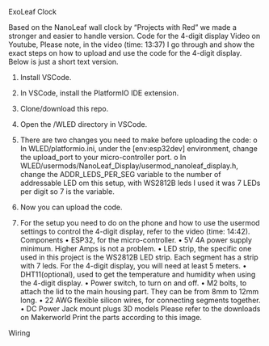 ExoLeaf Clock
 
Based on the NanoLeaf wall clock by “Projects with Red” we made a stronger and easier to handle version.
Code for the 4-digit display
Video on Youtube,
Please note, in the video (time: 13:37) I go through and show the exact steps on how to upload and use the code for the 4-digit display. Below is just a short text version.
1.	Install VSCode.
2.	In VSCode, install the PlatformIO IDE extension.
3.	Clone/download this repo.
4.	Open the /WLED directory in VSCode.
5.	There are two changes you need to make before uploading the code: 
o	In WLED/platformio.ini, under the [env:esp32dev] environment, change the upload_port to your micro-controller port.
o	In WLED/usermods/NanoLeaf_Display/usermod_nanoleaf_display.h, change the ADDR_LEDS_PER_SEG variable to the number of addressable LED om this setup, with WS2812B leds I used it was 7 LEDs per digit so 
7 is the variable.
 
6.	Now you can upload the code.
7.	For the setup you need to do on the phone and how to use the usermod settings to control the 4-digit display, refer to the video (time: 14:42).
Components
•	ESP32, for the micro-controller.
•	5V 4A power supply minimum. Higher Amps is not a problem.
•	LED strip, the specific one used in this project is the WS2812B LED strip. Each segment has a strip with 7 leds. For the 4-digit display, you will need at least 5 meters.
•	DHT11(optional), used to get the temperature and humidity when using the 4-digit display.
•	Power switch, to turn on and off.
•	M2 bolts, to attach the lid to the main housing part. They can be from 8mm to 12mm long.
•	22 AWG flexible silicon wires, for connecting segments together.
•	DC Power Jack mount plugs
3D models
Please refer to the downloads on Makerworld
Print the parts according to this image. 

Wiring
 


